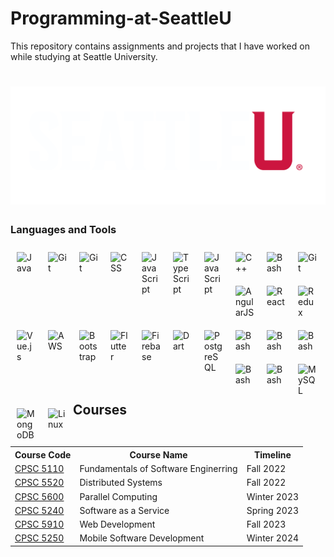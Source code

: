 # Programming-at-SeattleU
This repository contains assignments and projects that I have worked on while studying at Seattle University.
# ![WebApp](./seattleu.png)

### Languages and Tools

<img align="left" alt="Java" width="30px" style="padding:10px;" src="https://cdn.jsdelivr.net/gh/devicons/devicon/icons/java/java-original.svg"/>
<img align="left" alt="Git" width="30px" style="padding:10px;" src="https://cdn.jsdelivr.net/gh/devicons/devicon/icons/csharp/csharp-original.svg" />
<img align="left" alt="Git" width="30px" style="padding:10px;" src="https://cdn.jsdelivr.net/gh/devicons/devicon/icons/html5/html5-original.svg" />
<img align="left" alt="CSS" width="30px" style="padding:10px;" src="https://cdn.jsdelivr.net/gh/devicons/devicon/icons/css3/css3-original.svg" />
<img align="left" alt="JavaScript" width="30px" style="padding:10px;" src="https://cdn.jsdelivr.net/gh/devicons/devicon/icons/javascript/javascript-original.svg" />
<img align="left" alt="TypeScript" width="30px" style="padding:10px;" src="https://cdn.jsdelivr.net/gh/devicons/devicon/icons/typescript/typescript-original.svg" />
<img align="left" alt="JavaScript" width="30px" style="padding:10px;" src="https://cdn.jsdelivr.net/gh/devicons/devicon/icons/python/python-original.svg" />
<img align="left" alt="C++" width="30px" style="padding:10px;" src="https://cdn.jsdelivr.net/gh/devicons/devicon/icons/cplusplus/cplusplus-original.svg" />
<img align="left" alt="Bash" width="30px" style="padding:10px;" src="https://cdn.jsdelivr.net/gh/devicons/devicon/icons/bash/bash-original.svg" />
<img align="left" alt="Git" width="30px" style="padding:10px;" src="https://cdn.jsdelivr.net/gh/devicons/devicon/icons/git/git-original.svg" />
<img align="left" alt="AngularJS" width="30px" style="padding:10px;" src="https://cdn.jsdelivr.net/gh/devicons/devicon/icons/angularjs/angularjs-original.svg" />
<img align="left" alt="React" width="30px" style="padding:10px;" src="https://cdn.jsdelivr.net/gh/devicons/devicon/icons/react/react-original.svg" />
<img align="left" alt="Redux" width="30px" style="padding:10px;" src="https://cdn.jsdelivr.net/gh/devicons/devicon/icons/redux/redux-original.svg" />
<img align="left" alt="Vue.js" width="30px" style="padding:10px;" src="https://cdn.jsdelivr.net/gh/devicons/devicon/icons/vuejs/vuejs-original.svg" />
<img align="left" alt="AWS" width="30px" style="padding:10px;" src="https://cdn.jsdelivr.net/gh/devicons/devicon/icons/amazonwebservices/amazonwebservices-original.svg" />
<img align="left" alt="Bootstrap" width="30px" style="padding:10px;" src="https://cdn.jsdelivr.net/gh/devicons/devicon/icons/bootstrap/bootstrap-original.svg" />
<img align="left" alt="Flutter" width="30px" style="padding:10px;" src="https://cdn.jsdelivr.net/gh/devicons/devicon/icons/flutter/flutter-original.svg" />
<img align="left" alt="Firebase" width="30px" style="padding:10px;" src="https://cdn.jsdelivr.net/gh/devicons/devicon/icons/firebase/firebase-plain.svg" />
<img align="left" alt="Dart" width="30px" style="padding:10px;" src="https://cdn.jsdelivr.net/gh/devicons/devicon/icons/dart/dart-original.svg" />
<img align="left" alt="PostgreSQL" width="30px" style="padding:10px;" src="https://cdn.jsdelivr.net/gh/devicons/devicon/icons/postgresql/postgresql-original.svg" />
<img align="left" alt="Bash" width="30px" style="padding:10px;" src="https://cdn.jsdelivr.net/gh/devicons/devicon/icons/vscode/vscode-original.svg" />
<img align="left" alt="Bash" width="30px" style="padding:10px;" src="https://cdn.jsdelivr.net/gh/devicons/devicon/icons/visualstudio/visualstudio-plain.svg" />
<img align="left" alt="Bash" width="30px" style="padding:10px;" src="https://cdn.jsdelivr.net/gh/devicons/devicon/icons/azure/azure-original.svg" />
<img align="left" alt="Bash" width="30px" style="padding:10px;" src="https://cdn.jsdelivr.net/gh/devicons/devicon/icons/pycharm/pycharm-original.svg" />
<img align="left" alt="Bash" width="30px" style="padding:10px;" src="https://cdn.jsdelivr.net/gh/devicons/devicon/icons/bootstrap/bootstrap-original.svg" />
<img align="left" alt="MySQL" width="30px" style="padding:10px;" src="https://cdn.jsdelivr.net/gh/devicons/devicon/icons/mysql/mysql-original.svg" />
<img align="left" alt="MongoDB" width="30px" style="padding:10px;" src="https://cdn.jsdelivr.net/gh/devicons/devicon/icons/mongodb/mongodb-original.svg" />
<img align="left" alt="Linux" width="30px" style="padding:10px;" src="https://cdn.jsdelivr.net/gh/devicons/devicon/icons/linux/linux-original.svg" />
<br />
<br />
<br />

## Courses
<table align="center">
  <tr>
    <th>Course Code</th>
    <th>Course Name</th>
    <th>Timeline</th>
  </tr>
  <tr>
    <td><a href="./CPSC-5110 Fundamentals of Software Enginerring">CPSC 5110</a></td>
    <td>Fundamentals of Software Enginerring</td>
    <td>Fall 2022</td>
  </tr>
  <tr>
    <td><a href="./CPSC-5520 Distributed Systems">CPSC 5520</a></td>
    <td>Distributed Systems</td>
    <td>Fall 2022</td>
  </tr>
  <tr>
    <td><a href="./CPSC-5600 Parallel Computing">CPSC 5600</a></td>
    <td>Parallel Computing</td>
    <td>Winter 2023</td>
  </tr>
  <tr>
    <td><a href="./CPSC-5240 Software as a Service">CPSC 5240</a></td>
    <td>Software as a Service</td>
    <td>Spring 2023</td>
  </tr>
  <tr>
    <td><a href="./CPSC-5910 Web Development">CPSC 5910</a></td>
    <td>Web Development</td>
    <td>Fall 2023</td>
  </tr>
  <tr>
    <td><a href="./CPSC-5250 Mobile Software Development">CPSC 5250</a></td>
    <td>Mobile Software Development</td>
    <td>Winter 2024</td>
  </tr>
</table>

#
